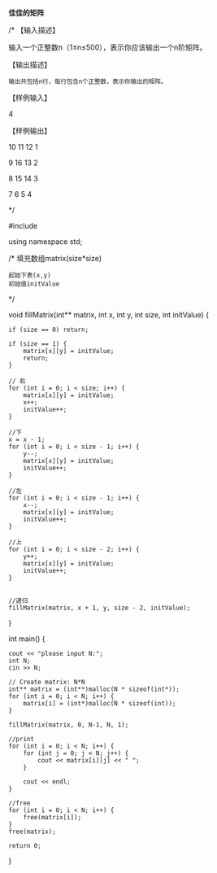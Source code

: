 
**佳佳的矩阵**

/*
【输入描述】

输入一个正整数n（1≤n≤500），表示你应该输出一个n阶矩阵。

【输出描述】

	输出共包括n行，每行包含n个正整数，表示你输出的矩阵。
 
【样例输入】

4

【样例输出】

10 11 12 1

9  16 13 2

8  15 14 3

7  6  5  4



*/

#include <iostream>

using namespace std;




/*
        填充数组matrix(size*size)

	起始下表(x,y)
	初始值initValue
*/

void fillMatrix(int** matrix, int x, int y, int size, int initValue) {


	if (size == 0) return;

	if (size == 1) {
		matrix[x][y] = initValue;
		return;
	}

	// 右
	for (int i = 0; i < size; i++) {
		matrix[x][y] = initValue;
		x++;
		initValue++;
	}

	//下
	x = x - 1;
	for (int i = 0; i < size - 1; i++) {
		y--;
		matrix[x][y] = initValue;
		initValue++;
	}

	//左
	for (int i = 0; i < size - 1; i++) {
		x--;
		matrix[x][y] = initValue;
		initValue++;
	}

	//上
	for (int i = 0; i < size - 2; i++) {
		y++;
		matrix[x][y] = initValue;
		initValue++;
	}


	//递归
	fillMatrix(matrix, x + 1, y, size - 2, initValue);
}



int main()
{

	cout << "please input N:";
	int N;
	cin >> N;

	// Create matrix: N*N
	int** matrix = (int**)malloc(N * sizeof(int*));
	for (int i = 0; i < N; i++) {
		matrix[i] = (int*)malloc(N * sizeof(int));
	}

	fillMatrix(matrix, 0, N-1, N, 1);

	//print
	for (int i = 0; i < N; i++) {
		for (int j = 0; j < N; j++) {
			cout << matrix[i][j] << " ";
		}

		cout << endl;
	}

	//free
	for (int i = 0; i < N; i++) {
		free(matrix[i]);
	}
	free(matrix);

	return 0;


}


